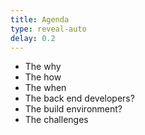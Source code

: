 ```yaml
---
title: Agenda
type: reveal-auto
delay: 0.2
---
```


* The why
* The how
* The when
* The back end developers?
* The build environment?
* The challenges
